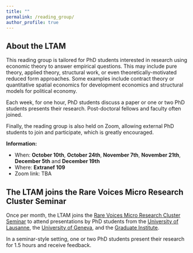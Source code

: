 ```yaml
---
title: ""
permalink: /reading_group/
author_profile: true
---
```


About the LTAM
------------

This reading group is tailored for PhD students interested in research using economic theory to answer empirical questions. This may include pure theory, applied theory, structural work, or even theoretically-motivated reduced form approaches. Some examples include contract theory or quantitative spatial economics for development economics and structural models for political economy. 

Each week, for one hour, PhD students discuss a paper or one or two PhD students presents their research. Post-doctoral fellows and faculty often joined. 

Finally, the reading group is also held on Zoom, allowing external PhD students to join and participate, which is greatly encouraged.

**Information:**

- When: **October 10th**, **October 24th**, **November 7th**, **November 21th**, **December 5th** and **December 19th**
- Where: **Extranef 109**
- Zoom link: TBA


The LTAM joins the Rare Voices Micro Research Cluster Seminar
-----------

Once per month, the LTAM joins the [Rare Voices Micro Research Cluster Seminar](https://www.rarevoicesineconomics.com/research-clusters) to attend presentations by PhD students from the [University of Lausanne](https://www.unil.ch/de/en/home.html), the [University of Geneva](https://www.unige.ch/gsem/en/), and the [Graduate Institute](https://www.graduateinstitute.ch/academic-departments/international-economics). 

In a seminar-style setting, one or two PhD students present their research for 1.5 hours and receive feedback.




